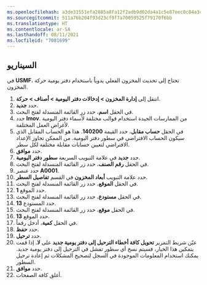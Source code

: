 ```yaml
---
ms.openlocfilehash: a3de31551efa2885a8fa12f2adb9d02da4a1c5e87eec0c84a3cdcbb116e19268
ms.sourcegitcommit: 511a76b204f93d23cf9f7a70059525f79170f6bb
ms.translationtype: HT
ms.contentlocale: ar-SA
ms.lasthandoff: 08/11/2021
ms.locfileid: "7081699"
---
```

## <a name="scenario"></a>السيناريو
في **USMF**، تحتاج إلى تحديث المخزون الفعلي يدوياً باستخدام دفتر يومية حركة المخزون. 

1.  انتقل إلى **إدارة المخزون > إدخالات دفتر اليومية > أصناف > حركة**.
2.  حدد **جديد‏‎**.
3.  في الحقل **اسم**، حدد زر القائمة المنسدلة لفتح البحث.
4.  حدد **Imov‎**. من الممارسات الجيدة استخدام قوالب مختلفة لأسماء دفتر اليومية لأغراض العمل المختلفة.
5.  في الحقل **حساب مقابل**، حدد القيمة **140200**. هذا هو الحساب المقابل الذي سيكون الحساب الافتراضي في سطور دفتر اليومية. من الممكن تجاوز الإعداد الافتراضي لتعيين حسابات مقابلة مختلفة لكل سطر.
6.  حدد **موافق**.
7.  حدد **جديد** في علامة التبويب السريعة **سطور دفتر اليومية**.
8.  في الحقل **رقم الصنف**، حدد زر القائمة المنسدلة لفتح البحث.
9.  حدد عنصر **A0001**.
10. حدد علامة التبويب **أبعاد المخزون** في القسم **تفاصيل السطر**.
11. في الحقل **الموقع**، حدد زر القائمة المنسدلة لفتح البحث.
12. حدد الموقع **1**.
13. في الحقل **مستودع**، حدد زر القائمة المنسدلة لفتح البحث.
14. حدد المستودع **13**.
15. في الحقل **موقع**، حدد زر القائمة المنسدلة لفتح البحث.
16. حدد الموقع **13**.
17. في الحقل **كمية**، أدخل رقماً.
18. حدد **حفظ**.
19. حدد **ترحيل**.
20. عيّن شريط التمرير **تحويل كافة أخطاء الترحيل إلى دفتر يومية جديد** على **لا**. إذا قمت بتمكين هذا الخيار، فسيتم نسخ أي سطور تفشل في الترحيل إلى دفتر يومية جديد. يمكنك استخدام المعلومات الموجودة في السجل لتصحيح المشكلات ثم إعادة ترحيل السطور.
21. حدد **موافق**.
22. أغلق كافة الصفحات.


